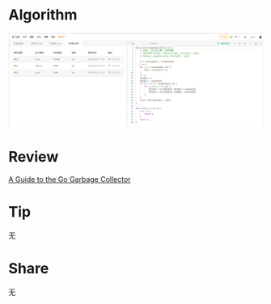 # Algorithm

![算法](../../images/temp/ricardoyu-01-30-lc.png "算法")

# Review

[A Guide to the Go Garbage Collector](https://go.dev/doc/gc-guide)

# Tip

无

# Share

无
